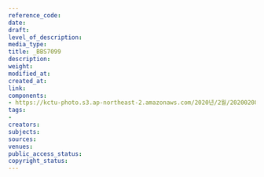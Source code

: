 ```yaml
---
reference_code: 
date: 
draft: 
level_of_description: 
media_type: 
title: _BBS7099
description: 
weight: 
modified_at: 
created_at: 
link: 
components:
- https://kctu-photo.s3.ap-northeast-2.amazonaws.com/2020년/2월/20200208_문중원열사+진상규명·책임자+처벌+및+한국마사회+적폐청산을+위한+전국노동자대회/_BBS7099.jpg
tags:
- 
creators: 
subjects: 
sources: 
venues: 
public_access_status: 
copyright_status: 
---
```

